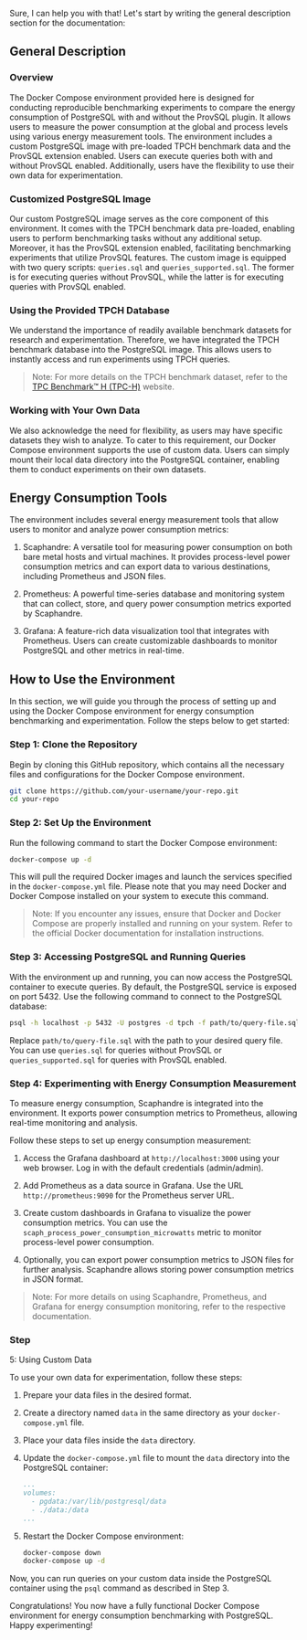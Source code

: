 Sure, I can help you with that! Let's start by writing the general description section for the documentation:

## General Description

### Overview

The Docker Compose environment provided here is designed for conducting reproducible benchmarking experiments to compare the energy consumption of PostgreSQL with and without the ProvSQL plugin. It allows users to measure the power consumption at the global and process levels using various energy measurement tools. The environment includes a custom PostgreSQL image with pre-loaded TPCH benchmark data and the ProvSQL extension enabled. Users can execute queries both with and without ProvSQL enabled. Additionally, users have the flexibility to use their own data for experimentation.

### Customized PostgreSQL Image

Our custom PostgreSQL image serves as the core component of this environment. It comes with the TPCH benchmark data pre-loaded, enabling users to perform benchmarking tasks without any additional setup. Moreover, it has the ProvSQL extension enabled, facilitating benchmarking experiments that utilize ProvSQL features. The custom image is equipped with two query scripts: `queries.sql` and `queries_supported.sql`. The former is for executing queries without ProvSQL, while the latter is for executing queries with ProvSQL enabled.

### Using the Provided TPCH Database

We understand the importance of readily available benchmark datasets for research and experimentation. Therefore, we have integrated the TPCH benchmark database into the PostgreSQL image. This allows users to instantly access and run experiments using TPCH queries.

> Note: For more details on the TPCH benchmark dataset, refer to the [TPC Benchmark™ H (TPC-H)](http://www.tpc.org/tpch/) website.

### Working with Your Own Data

We also acknowledge the need for flexibility, as users may have specific datasets they wish to analyze. To cater to this requirement, our Docker Compose environment supports the use of custom data. Users can simply mount their local data directory into the PostgreSQL container, enabling them to conduct experiments on their own datasets.

## Energy Consumption Tools

The environment includes several energy measurement tools that allow users to monitor and analyze power consumption metrics:

1. Scaphandre: A versatile tool for measuring power consumption on both bare metal hosts and virtual machines. It provides process-level power consumption metrics and can export data to various destinations, including Prometheus and JSON files.

2. Prometheus: A powerful time-series database and monitoring system that can collect, store, and query power consumption metrics exported by Scaphandre.

3. Grafana: A feature-rich data visualization tool that integrates with Prometheus. Users can create customizable dashboards to monitor PostgreSQL and other metrics in real-time.

## How to Use the Environment

In this section, we will guide you through the process of setting up and using the Docker Compose environment for energy consumption benchmarking and experimentation. Follow the steps below to get started:

### Step 1: Clone the Repository

Begin by cloning this GitHub repository, which contains all the necessary files and configurations for the Docker Compose environment.

```bash
git clone https://github.com/your-username/your-repo.git
cd your-repo
```

### Step 2: Set Up the Environment

Run the following command to start the Docker Compose environment:

```bash
docker-compose up -d
```

This will pull the required Docker images and launch the services specified in the `docker-compose.yml` file. Please note that you may need Docker and Docker Compose installed on your system to execute this command.

> Note: If you encounter any issues, ensure that Docker and Docker Compose are properly installed and running on your system. Refer to the official Docker documentation for installation instructions.

### Step 3: Accessing PostgreSQL and Running Queries

With the environment up and running, you can now access the PostgreSQL container to execute queries. By default, the PostgreSQL service is exposed on port 5432. Use the following command to connect to the PostgreSQL database:

```bash
psql -h localhost -p 5432 -U postgres -d tpch -f path/to/query-file.sql
```

Replace `path/to/query-file.sql` with the path to your desired query file. You can use `queries.sql` for queries without ProvSQL or `queries_supported.sql` for queries with ProvSQL enabled.

### Step 4: Experimenting with Energy Consumption Measurement

To measure energy consumption, Scaphandre is integrated into the environment. It exports power consumption metrics to Prometheus, allowing real-time monitoring and analysis.

Follow these steps to set up energy consumption measurement:

1. Access the Grafana dashboard at `http://localhost:3000` using your web browser. Log in with the default credentials (admin/admin).

2. Add Prometheus as a data source in Grafana. Use the URL `http://prometheus:9090` for the Prometheus server URL.

3. Create custom dashboards in Grafana to visualize the power consumption metrics. You can use the `scaph_process_power_consumption_microwatts` metric to monitor process-level power consumption.

4. Optionally, you can export power consumption metrics to JSON files for further analysis. Scaphandre allows storing power consumption metrics in JSON format.

> Note: For more details on using Scaphandre, Prometheus, and Grafana for energy consumption monitoring, refer to the respective documentation.

### Step 

5: Using Custom Data

To use your own data for experimentation, follow these steps:

1. Prepare your data files in the desired format.

2. Create a directory named `data` in the same directory as your `docker-compose.yml` file.

3. Place your data files inside the `data` directory.

4. Update the `docker-compose.yml` file to mount the `data` directory into the PostgreSQL container:

   ```yaml
   ...
   volumes:
     - pgdata:/var/lib/postgresql/data
     - ./data:/data
   ...
   ```

5. Restart the Docker Compose environment:

   ```bash
   docker-compose down
   docker-compose up -d
   ```

Now, you can run queries on your custom data inside the PostgreSQL container using the `psql` command as described in Step 3.

Congratulations! You now have a fully functional Docker Compose environment for energy consumption benchmarking with PostgreSQL. Happy experimenting!
